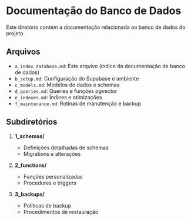 # Documentação do Banco de Dados

Este diretório contém a documentação relacionada ao banco de dados do projeto.

## Arquivos

- `a_index_database.md`: Este arquivo (índice da documentação de banco de dados)
- `b_setup.md`: Configuração do Supabase e ambiente
- `c_models.md`: Modelos de dados e schemas
- `d_queries.md`: Queries e funções pgvector
- `e_indexes.md`: Índices e otimizações
- `f_maintenance.md`: Rotinas de manutenção e backup

## Subdiretórios

1. **1_schemas/**

   - Definições detalhadas de schemas
   - Migrations e alterações

2. **2_functions/**

   - Funções personalizadas
   - Procedures e triggers

3. **3_backups/**
   - Políticas de backup
   - Procedimentos de restauração
